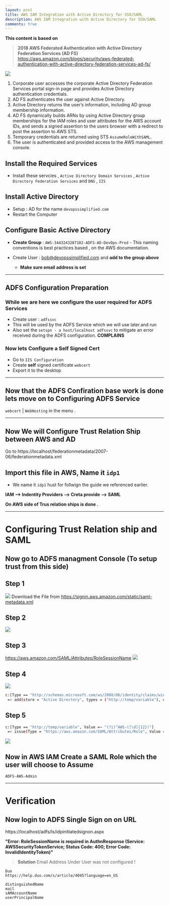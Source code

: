 ```yaml
---
layout: post
title: AWS IAM Integration with Active Directory for SSO/SAML
description: AWS IAM Integration with Active Directory for SSO/SAML
comments: true
---
```


**This content is based on**

> **2018 AWS Federated Authentication with Active Directory Federation Services (AD FS)** https://aws.amazon.com/blogs/security/aws-federated-authentication-with-active-directory-federation-services-ad-fs/


![](assets/markdown-img-paste-20191124215412168.png)

1. Corporate user accesses the corporate Active Directory Federation Services portal sign-in page and provides Active Directory authentication credentials.
2. AD FS authenticates the user against Active Directory.
3. Active Directory returns the user’s information, including AD group membership information.
4. AD FS dynamically builds ARNs by using Active Directory group memberships for the IAM roles and user attributes for the AWS account IDs, and sends a signed assertion to the users browser with a redirect to post the assertion to AWS STS.
5. Temporary credentials are returned using STS `AssumeRoleWithSAML`.
6. The user is authenticated and provided access to the AWS management console.

## Install the Required Services

- Install these servcies , `Active Directory Domain Services` , `Active Directory Federation Services` and `DNS` , `IIS`

## Install Active Directory

- Setup : AD for the name `devopssimplified.com`
- Restart the Computer

## Configure Basic Active Directory

-  **Create Group** : `AWS-3443243287102-ADFS-AD-DevOps-Prod` - This naming conventions is best practices based , on the AWS documentation.

- Create User : bob@devopssimplified.com and **add to the group above**
  - **Make sure email address is set**

---
## ADFS Configuration Preparation
### While we are here we configure the user required for ADFS Services

- Create user : `adfssvc`
- This will be used by the ADFS Service which we will use later.and run
- Also set the `setspn - a host/localhost adfssvc` to mitigate an error received during the ADFS configuration. **COMPLAINS**


### Now lets Configure a Self Signed Cert

- Go to `IIS Configuration`
- Create **self** signed certificate `webcert`
- Export it to the desktop

---

## Now that the ADFS Confiration base work is done lets move on to Configuring  ADFS Service

`webcert` | `WebHosting` in the menu .

---


## Now We will Configure Trust Relation Ship between AWS and AD

Go to https://localhost/federationmetadata/2007-06/federationmetadata.xml

## Import this file in AWS, Name it `idp1`

- We name it `idp1` hust for follwign the guide we referenced earlier.

**IAM --> Indentity Providers --> Creta provide --> SAML**

**On AWS side of Trus relation ships is done .**

---
# Configuring Trust Relation ship and SAML
## Now go to ADFS managment Console (To setup trust from this side)

## Step 1

![](/assets/markdown-img-paste-20191122234850127.png)
Download the File from https://signin.aws.amazon.com/static/saml-metadata.xml

## Step 2

![](/assets/markdown-img-paste-20191122235024686.png)

## Step 3

https://aws.amazon.com/SAML/Attributes/RoleSessionName
![](/assets/markdown-img-paste-20191122235050515.png)

## Step 4

![](/assets/markdown-img-paste-20191122235242117.png)
```sh
c:[Type == "http://schemas.microsoft.com/ws/2008/06/identity/claims/windowsaccountname", Issuer == "AD AUTHORITY"]
 => add(store = "Active Directory", types = ("http://temp/variable"), query = ";tokenGroups;{0}", param = c.Value);
```
## Step 5

```sh
c:[Type == "http://temp/variable", Value =~ "(?i)^AWS-([\d]{12})"]
 => issue(Type = "https://aws.amazon.com/SAML/Attributes/Role", Value = RegExReplace(c.Value, "AWS-([\d]{12})-", "arn:aws:iam::743230357567:saml-provider/idp1,arn:aws:iam::743230357567:role/"));
```

![](/assets/markdown-img-paste-20191122235347442.png)


## Now in AWS IAM Create a SAML Role which the user will choose to Assume

`ADFS-AWS-Admin`

---

# Verification

## Now login to ADFS Single Sign on on URL
https://localhost/adfs/ls/idpinitiatedsignon.aspx


**"Error: RoleSessionName is required in AuthnResponse (Service: AWSSecurityTokenService; Status Code: 400; Error Code: InvalidIdentityToken)"**

> **Solution** Email Address Under User was not configured !

```
Duo
https://help.duo.com/s/article/4045?language=en_US

distinguishedName
mail
sAMAccountName
userPrincipalName
```
